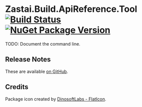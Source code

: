 # Zastai.Build.ApiReference.Tool [![Build Status][CI-S]][CI-L] [![NuGet Package Version][NuGet-S]][NuGet-L]

TODO: Document the command line.

## Release Notes

These are available [on GitHub][GHReleases].

## Credits

Package icon created by [DinosoftLabs - FlatIcon][PackageIcon].

[CI-S]: https://github.com/Zastai/Zastai.Build.APIReference/actions/workflows/build.yml/badge.svg
[CI-L]: https://github.com/Zastai/Zastai.Build.APIReference/actions/workflows/build.yml

[NuGet-S]: https://img.shields.io/nuget/v/Zastai.Build.ApiReference
[NuGet-L]: https://www.nuget.org/packages/Zastai.Build.ApiReference

[GHReleases]: https://github.com/Zastai/Zastai.Build.APIReference/releases
[PackageIcon]: https://www.flaticon.com/free-icon/browser_718064

[d.b.t]: https://learn.microsoft.com/en-us/visualstudio/msbuild/customize-by-directory?view=vs-2022#directorybuildprops-and-directorybuildtargets
